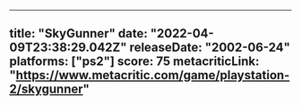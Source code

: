 
---
title: "SkyGunner"
date: "2022-04-09T23:38:29.042Z"
releaseDate: "2002-06-24"
platforms: ["ps2"]
score: 75
metacriticLink: "https://www.metacritic.com/game/playstation-2/skygunner"
---
